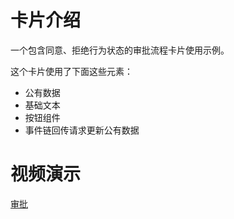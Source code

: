 # 卡片介绍

一个包含同意、拒绝行为状态的审批流程卡片使用示例。

这个卡片使用了下面这些元素：

- 公有数据
- 基础文本
- 按钮组件
- 事件链回传请求更新公有数据

# 视频演示

[审批](https://wolai.dingtalk.com/ddKAki4UNuBgu5o51Dv9XW)
